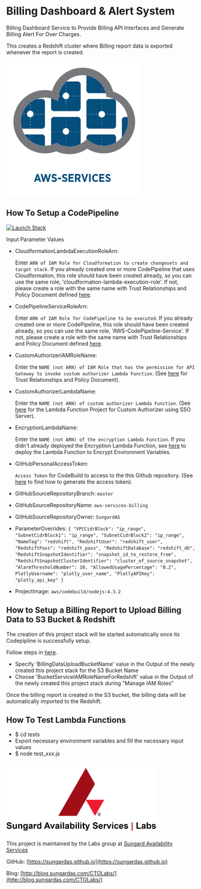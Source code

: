 
# Billing Dashboard & Alert System

Billing Dashboard Service to Provide Billing API Interfaces and Generate Billing Alert For Over Charges.

This creates a Redshift cluster where Billing report data is exported whenever the report is created.

![aws-services][aws-services-image]

## How To Setup a CodePipeline

<a href="https://console.aws.amazon.com/cloudformation/home?region=us-east-1#/stacks/new?stackName=ServerlessCodePipeline&amp;templateURL=https://s3.amazonaws.com/cloudformation-serverless-codepipeline.us-east-1/codepipeline.yaml"><img src="https://camo.githubusercontent.com/210bb3bfeebe0dd2b4db57ef83837273e1a51891/68747470733a2f2f73332e616d617a6f6e6177732e636f6d2f636c6f7564666f726d6174696f6e2d6578616d706c65732f636c6f7564666f726d6174696f6e2d6c61756e63682d737461636b2e706e67" alt="Launch Stack" data-canonical-src="https://s3.amazonaws.com/cloudformation-examples/cloudformation-launch-stack.png" /></a>

Input Parameter Values

- CloudformationLambdaExecutionRoleArn:

  Enter `ARN of IAM Role for Cloudformation to create changesets and target stack`. If you already created one or more CodePipeline that uses Cloudformation, this role should have been created already, so you can use the same role, 'cloudformation-lambda-execution-role'. If not, please create a role with the same name with Trust Relationships and Policy Document defined <a href="https://s3.amazonaws.com/cloudformation-serverless-codepipeline.us-east-1/roles/role_cloudformation-lambda-execution-role.json">here</a>.

- CodePipelineServiceRoleArn:

  Enter `ARN of IAM Role for CodePipeline to be executed`. If you already created one or more CodePipeline, this role should have been created already, so you can use the same role, 'AWS-CodePipeline-Service'. If not, please create a role with the same name with Trust Relationships and Policy Document defined <a href="https://s3.amazonaws.com/cloudformation-serverless-codepipeline.us-east-1/roles/role_AWS-CodePipeline-Service.json">here</a>.

- CustomAuthorizerIAMRoleName:

  Enter the `NAME (not ARN) of IAM Role that has the permission for API Gateway to invoke custom authorizer Lambda Function`. (See <a href="https://s3.amazonaws.com/cloudformation-serverless-codepipeline.us-east-1/roles/role_apigateway-lambda-execution-role.json">here</a> for Trust Relationships and Policy Document).

- CustomAuthorizerLambdaName:

  Enter the `NAME (not ARN) of custom authorizer Lambda Function`. (See <a href="https://github.com/SungardAS/aws-services-authorizer">here</a> for the Lambda Function Project for Custom Authorizer using SSO Server).

- EncryptionLambdaName:

  Enter the `NAME (not ARN) of the encryption Lambda Function`. If you didn't already deployed the Encryption Lambda Function, see <a href="https://github.com/SungardAS/aws-services-encryption">here</a> to deploy the Lambda Function to Encrypt Environment Variables.

- GitHubPersonalAccessToken:

  `Access Token` for CodeBuild to access to the this Github repository. (See <a href="https://help.github.com/articles/creating-an-access-token-for-command-line-use/">here</a> to find how to generate the access token).

- GitHubSourceRepositoryBranch: `master`

- GitHubSourceRepositoryName: `aws-services-billing`

- GitHubSourceRepositoryOwner: `SungardAS`

- ParameterOverrides: `{ "VPCCidrBlock": "ip_range", "SubnetCidrBlock1": "ip_range", "SubnetCidrBlock2": "ip_range", "NameTag": "redshift", "RedshiftUser": "redshift_user", "RedshiftPass": "redshift_pass", "RedshiftDatabase": "redshift_db", "RedshiftSnapshotIdentifier": "snapshot_id_to_restore_from", "RedshiftSnapshotClusterIdentifier": "cluster_of_source_snapshot", "AlarmThresholdNumber": 10, "AllowedUsagePercentage": "0.2", PlotlyUsername": "plotly_user_name", "PlotlyAPIKey": "plotly_api_key" }`

- ProjectImage: `aws/codebuild/nodejs:4.3.2`

## How to Setup a Billing Report to Upload Billing Data to S3 Bucket & Redshift

The creation of this project stack will be started automatically once its Codepipline is successfully setup.

Follow steps in <a href="https://aws.amazon.com/blogs/aws/new-upload-aws-cost-usage-reports-to-redshift-and-quicksight/">here</a>.

  - Specify 'BillingDataUploadBucketName' value in the Output of the newly created this project stack for the S3 Bucket Name
  - Choose 'BucketServiceIAMRoleNameForRedshift' value in the Output of the newly created this project stack during "Manage IAM Roles"

Once the billing report is created in the S3 bucket, the billing data will be automatically imported to the Redshift.

## How To Test Lambda Functions

- $ cd tests
- Export necessary environment variables and fill the necessary input values
- $ node test_xxx.js

## [![Sungard Availability Services | Labs][labs-logo]][labs-github-url]

This project is maintained by the Labs group at [Sungard Availability
Services](http://sungardas.com)

GitHub: [https://sungardas.github.io](https://sungardas.github.io)

Blog:
[http://blog.sungardas.com/CTOLabs/](http://blog.sungardas.com/CTOLabs/)

[labs-github-url]: https://sungardas.github.io
[labs-logo]: https://raw.githubusercontent.com/SungardAS/repo-assets/master/images/logos/sungardas-labs-logo-small.png
[aws-services-image]: ./docs/images/logo.png?raw=true
